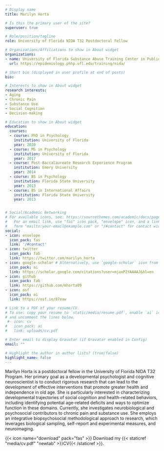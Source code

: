 ```yaml
---
# Display name
title: Marilyn Horta

# Is this the primary user of the site?
superuser: true

# Role/position/tagline
role: University of Florida NIDA T32 Postdoctoral Fellow

# Organizations/Affiliations to show in About widget
organizations:
- name: University of Florida Substance Abuse Training Center in Public Health
  url: https://epidemiology.phhp.ufl.edu/training/nida/

# Short bio (displayed in user profile at end of posts)
bio: 

# Interests to show in About widget
research interests:
- Aging
- Chronic Pain
- Substance Use
- Social Cognition
- Decision-making

# Education to show in About widget
education:
  courses:
  - course: PhD in Psychology
    institution: University of Florida
    year: 2020
  - course: MS in Psychology
    institution: University of Florida
    year: 2017
  - course: Post-Baccalaureate Research Experience Program
    institution: Emory University
    year: 2014
  - course: BS in Psychology
    institution: Florida State University
    year: 2013
  - course: BS in International Affairs
    institution: Florida State University
    year: 2013


# Social/Academic Networking
# For available icons, see: https://sourcethemes.com/academic/docs/page-builder/#icons
#   For an email link, use "fas" icon pack, "envelope" icon, and a link in the
#   form "mailto:your-email@example.com" or "/#contact" for contact widget.
social:
- icon: envelope
  icon_pack: fas
  link: '/#contact'
- icon: twitter
  icon_pack: fab
  link: https://twitter.com/marilyn_horta
- icon: google-scholar # Alternatively, use `google-scholar` icon from `ai` icon pack
  icon_pack: ai
  link: https://scholar.google.com/citations?user=mjaxP2YAAAAJ&hl=en
- icon: github
  icon_pack: fab
  link: https://github.com/mhorta09
- icon: osf
  icon_pack: ai
  link: https://osf.io/87eaw

# Link to a PDF of your resume/CV.
# To use: copy your resume to `static/media/resume.pdf`, enable `ai` icons in `params.toml`, 
# and uncomment the lines below.
 #- icon: cv
#   icon_pack: ai
#   link: uploads/cv.pdf

# Enter email to display Gravatar (if Gravatar enabled in Config)
email: ""

# Highlight the author in author lists? (true/false)
highlight_name: false
---
```


Marilyn Horta is a postdoctoral fellow in the University of Florida NIDA T32 Program. Her primary goal as a developmental psychologist and cognitive neuroscientist is to conduct rigorous research that can lead to the development of effective interventions that promote greater health and independence in old age. She is particularly interested in characterizing developmental trajectories of social cognition and health-related behaviors, including identifying potential age-related deficits and ways to optimize function in
these domains. Currently, she investigates neurobiological and psychosocial contributors to chronic pain and substance use. She employs an integrative biopsychosocial
methodological approach to research, which leverages biological sampling, self-report and experimental measures, and neuroimaging.

{{< icon name="download" pack="fas" >}} Download my {{< staticref "media/cv.pdf" "newtab" >}}CV{{< /staticref >}}.
